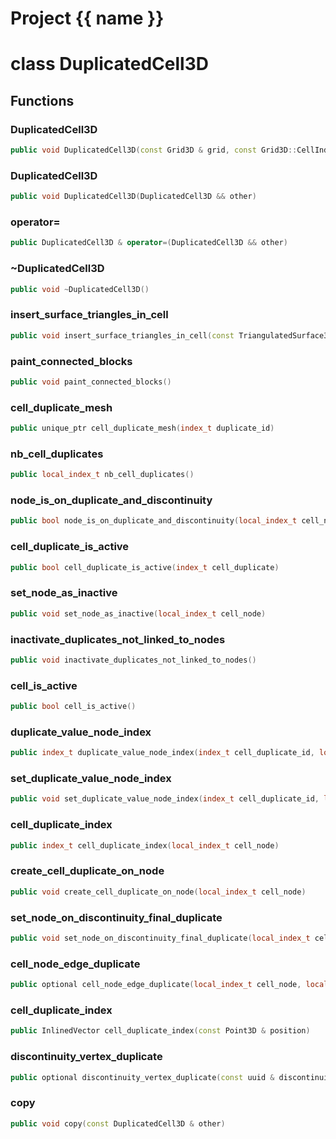 <script setup>
import {useRoute} from 'vitepress'
const {path} = useRoute()
const tokens = path.split('/')
const words = tokens[2].split('-');
for (let i = 0; i < words.length; i++) {
    words[i] = words[i].charAt(0).toUpperCase() + words[i].slice(1);
    words[i] = words[i].replace('geode', 'Geode')
}
const name = words.join('-');
</script>
# Project {{ name }}

# class DuplicatedCell3D


## Functions

### DuplicatedCell3D

```cpp
public void DuplicatedCell3D(const Grid3D & grid, const Grid3D::CellIndices & cell_indices)
```


### DuplicatedCell3D

```cpp
public void DuplicatedCell3D(DuplicatedCell3D && other)
```


### operator=

```cpp
public DuplicatedCell3D & operator=(DuplicatedCell3D && other)
```


### ~DuplicatedCell3D

```cpp
public void ~DuplicatedCell3D()
```


### insert_surface_triangles_in_cell

```cpp
public void insert_surface_triangles_in_cell(const TriangulatedSurface3D & mesh, Span triangles_ids)
```


### paint_connected_blocks

```cpp
public void paint_connected_blocks()
```


### cell_duplicate_mesh

```cpp
public unique_ptr cell_duplicate_mesh(index_t duplicate_id)
```


### nb_cell_duplicates

```cpp
public local_index_t nb_cell_duplicates()
```


### node_is_on_duplicate_and_discontinuity

```cpp
public bool node_is_on_duplicate_and_discontinuity(local_index_t cell_node, index_t cell_duplicate_id)
```


### cell_duplicate_is_active

```cpp
public bool cell_duplicate_is_active(index_t cell_duplicate)
```


### set_node_as_inactive

```cpp
public void set_node_as_inactive(local_index_t cell_node)
```


### inactivate_duplicates_not_linked_to_nodes

```cpp
public void inactivate_duplicates_not_linked_to_nodes()
```


### cell_is_active

```cpp
public bool cell_is_active()
```


### duplicate_value_node_index

```cpp
public index_t duplicate_value_node_index(index_t cell_duplicate_id, local_index_t cell_node)
```


### set_duplicate_value_node_index

```cpp
public void set_duplicate_value_node_index(index_t cell_duplicate_id, local_index_t cell_node, index_t value_node_id)
```


### cell_duplicate_index

```cpp
public index_t cell_duplicate_index(local_index_t cell_node)
```


### create_cell_duplicate_on_node

```cpp
public void create_cell_duplicate_on_node(local_index_t cell_node)
```


### set_node_on_discontinuity_final_duplicate

```cpp
public void set_node_on_discontinuity_final_duplicate(local_index_t cell_node, index_t final_duplicate_id)
```


### cell_node_edge_duplicate

```cpp
public optional cell_node_edge_duplicate(local_index_t cell_node, local_index_t cell_edge)
```


### cell_duplicate_index

```cpp
public InlinedVector cell_duplicate_index(const Point3D & position)
```


### discontinuity_vertex_duplicate

```cpp
public optional discontinuity_vertex_duplicate(const uuid & discontinuity_id, index_t discontinuity_vertex, index_t discontinuity_facet, const Vector3D & normal_towards_duplicate)
```


### copy

```cpp
public void copy(const DuplicatedCell3D & other)
```




